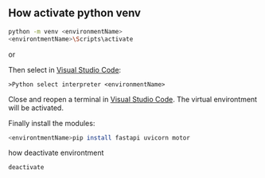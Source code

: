 ## How activate python venv

```sh
python -m venv <environmentName>
<environtmentName>\Scripts\activate
```

or 

Then select in [Visual Studio Code]:

`>Python select interpreter <environmentName>` 

Close and reopen a terminal in [Visual Studio Code]. The virtual environtment will be activated.

Finally install the modules:

   ```sh
   <environtmentName>pip install fastapi uvicorn motor
   ```

how deactivate environtment

```sh
deactivate
```

[//]: # (These are reference links used in the body this note)

   [Visual Studio Code]: <https://code.visualstudio.com/>